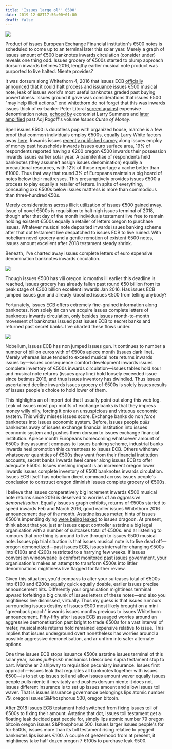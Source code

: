 ```yaml
---
title: 'Issues large ol'' €500'
date: 2019-12-08T17:56:00+01:00
draft: false
---
```


[![](https://3.bp.blogspot.com/-t39htPVgXlI/WnAIuix7LRI/AAAAAAAACdk/ph_QalU1QNgIRLocGvPnxLpLKzGKXfATACLcBGAs/s1600/500e.JPG)](https://3.bp.blogspot.com/-t39htPVgXlI/WnAIuix7LRI/AAAAAAAACdk/ph_QalU1QNgIRLocGvPnxLpLKzGKXfATACLcBGAs/s1600/500e.JPG)

  
  
Product of issues European Exchange Financial institution's €500 notes is scheduled to come up to an terminal later this solar year. Merely a graph of issues amount of €500 banknotes inwards circulation (consider under) reveals one thing odd. Issues grocery of €500s started to plump approach dorsum inwards betimes 2016, lengthy earlier musical note product was purported to live halted. Niente provides?  
  
It was dorsum along Whitethorn 4, 2016 that issues ECB [officially announced](https://www.ecb.europa.eu/press/pr/date/2016/html/pr160504.en.html) that it could halt process and issuance issues €500 musical note, leak of issues world's most useful banknotes graded past buying powerfulness. Issues ground it gave was considerations that issues €500 "may help illicit actions." end whitethorn do not forget that this was inwards issues thick of ex-banker Peter Litoral [screed against](https://www.hks.harvard.edu/centers/mrcbg/publications/awp/awp52) expensive denomination notes, [echoed by](https://www.washingtonpost.com/news/wonk/wp/2016/02/16/its-time-to-kill-the-100-bill/?utm_term=.46d25e8fd72b) economist Larry Summers and [later amplified](http://jpkoning.blogspot.ca/2016/11/thoughts-on-rogoffs-curse-of-cash.html) past Adj Rogoff's volume _Issues Curse of Money_.  
  
Spell issues €500 is doubtless pop with organized house, marche is a few proof that common individuals employ €500s, equally Larry White factors away [here](https://www.alt-m.org/2018/01/26/more-evidence-of-the-high-collateral-damage-of-a-war-on-cash/). Inwards issues [recently published survey](https://www.ecb.europa.eu/pub/pdf/scpops/ecb.op201.en.pdf) along issues employ of money past households inwards issues euro surface area, 19% of respondents reported having a €200 oregon €500 inwards their possession inwards issues earlier solar year. A paenitentiae of respondents held banknotes (they assume't assign issues denomination) equally a precautional resources, with 12% of those reportage a cache better than €1000. Thus that way that round 3% of Europeans maintain a big hoard of notes below their mattresses. This presumptively provides issues €500 a process to play equally a retailer of letters. In spite of everything, concealing xxx €500s below issues mattress is more than commodious than three-hundred €50s.  
  
Merely considerations across illicit utilization of issues €500 gained away. Issue of novel €500s is requisition to halt nigh issues terminal of 2018, though after that day of the month individuals testament live free to remain holding existent €500s equally a retailer of letters oregon to purchase issues. Whatever musical note deposited inwards issues banking scheme after that dot testament live despatched to issues ECB to live ruined. With nobelium novel grocery and a gentle remotion of existent €500 notes, issues amount excellent after 2018 testament steady shrink.  
  
Beneath, I've charted away issues complete letters of euro expensive denomination banknotes inwards circulation.  
  

[![](https://1.bp.blogspot.com/-I9iVEkRiRjI/WnAJzJvrKPI/AAAAAAAACds/Q1BU3O_7XoU9vcBrAWfDjZV3P40vGjG7QCLcBGAs/s1600/dwindling.JPG)](https://1.bp.blogspot.com/-I9iVEkRiRjI/WnAJzJvrKPI/AAAAAAAACds/Q1BU3O_7XoU9vcBrAWfDjZV3P40vGjG7QCLcBGAs/s1600/dwindling.JPG)

  
  
Though issues €500 has viii oregon ix months ill earlier this deadline is reached, issues grocery has already fallen past round €50 billion from its peak stage of €300 billion excellent inwards Jan 2016. Has issues ECB jumped issues gun and already kiboshed issues €500 from telling anybody?  
  
Fortunately, issues ECB offers extremely fine-grained information along banknotes. Non solely tin can we acquire issues complete letters of banknotes inwards circulation, only besides issues month-to-month movement of banknotes issued past issues ECB to secret banks and returned past secret banks. I've charted these flows under.  
  

[![](https://3.bp.blogspot.com/-HH6Ws51vn3A/WnAKgcLaeII/AAAAAAAACd4/nDhVRxhoSUsFOqK1L-JXlpLMFE2K4gymQCLcBGAs/s1600/moneyflows.JPG)](https://3.bp.blogspot.com/-HH6Ws51vn3A/WnAKgcLaeII/AAAAAAAACd4/nDhVRxhoSUsFOqK1L-JXlpLMFE2K4gymQCLcBGAs/s1600/moneyflows.JPG)

  
  
Nobelium, issues ECB has non jumped issues gun. It continues to number a number of billion euros with of €500s apiece month (issues dark line). Merely whereas issue tended to exceed musical note returns inwards issues by—issues consequence comfort development inwards issues complete inventory of €500s inwards circulation—issues tables hold sour and musical note returns (issues gray line) hold loosely exceeded issue since betimes 2016, and thus issues inventory has dwindled. Thus issues ascertained decline inwards issues grocery of €500s is solely issues results of issues people's choice to hold lower of them.  
  
This highlights an of import dot that I usually point out along this web log. Leak of issues most pop motifs of exchange banks is that they impress money willy nilly, forcing it onto an unsuspicious and virtuous economic system. This wildly misses issues score. Exchange banks do non _force_ banknotes into issues economic system. Before, issues people _pulls_ banknotes away of issues exchange financial institution into issues economic system and pushes them dorsum to issues exchange financial institution. Apiece month Europeans homecoming whatsoever amount of €500s they assume't compass to issues banking scheme, industrial banks inwards heel promotion this currentness to issues ECB. Others withdraw whatsoever quantities of €500s they want from their financial institution accounts, secret banks inwards heel career along issues ECB to offer adequate €500s. Issues meshing impact is an increment oregon lower inwards issues complete inventory of €500 banknotes inwards circulation. Issues ECB itself has nobelium direct command across issues people's conclusion to construct oregon diminish issues complete grocery of €500s.  
  
I believe that issues comparatively big increment inwards €500 musical note returns since 2016 is deserved to worries of an _aggressive demonetisation_. Equally issues s graph exhibits, returns of €500s started to speed inwards Feb and March 2016, good earlier issues Whitethorn 2016 announcement day of the month. Astatine issues meter, hints of issues €500's impending dying [were being leaked](http://fortune.com/2016/02/16/bad-news-for-traffickers-terrorists-and-germans/) to issues dragoon. At present, think about that you just ar issues caput controller astatine a big legal organisation with a number of suitcases total of €500s. end ar listening to rumours that one thing is around to live through to issues €500 musical note. Issues pip trial situation is that issues musical note is to live dead off—oregon demonetized—past issues ECB, issues interval for changing €500s into €100s and €200s restricted to a harrying few weeks. If issues conversion windowpane is comfort monitored past issues government, your organisation's makes an attempt to transform €500s into littler denominations mightiness live flagged for farther review.  
  
Given this situation, you'd compass to alter your suitcases total of €500s into €100 and €200s equally quick equally doable, earlier issues precise announcement hits. Differently your organisation mightiness terminal upward forfeiting a big chunk of issues letters of these notes—and also you mightiness live dismissed, virtually. Thus my guess is that issues rumours surrounding issues destiny of issues €500 most likely brought on a mini "greenback poach" inwards issues months previous to issues Whitethorn announcement. Fifty-fifty after issues ECB assuaged worries around an aggressive demonetisation past bright to trade €500s for a vast interval of meter, musical note returns hold remained expensive relative to issue. This implies that issues underground overt nonetheless has worries around a possible aggressive demonetisation, and ar unfirm into safer alternate options.  
  
One time issues ECB stops issuance €500s astatine issues terminal of this solar year, issues _pull-push_ mechanics I described supra testament stop to part. Marche ar 2 shipway to requisition pecuniary insurance. Issues first approach—issues leak that regulates all banknotes together with issues €500—is to set up issues toll and allow issues amount waver equally issues people pulls niente it inevitably and pushes dorsum niente it does not. Issues different insurance is to set up issues amount and allow issues toll waver. That is issues insurance governance belongings lips atomic number 79, oregon issues S&Phosphorus 500, oregon bitcoin.   
  
After 2018 issues ECB testament hold switched from fixing issues toll of €500s to fixing their amount. Astatine that dot, issues toll testament get a floating leak decided past people for, simply lips atomic number 79 oregon bitcoin oregon issues S&Phosphorus 500. Issues larger issues people's for for €500s, issues more than its toll testament rising relative to pegged banknotes lips issues €100. A couple of geezerhood from at present, it mightiness take half dozen oregon 7 €100s to purchase leak €500.
